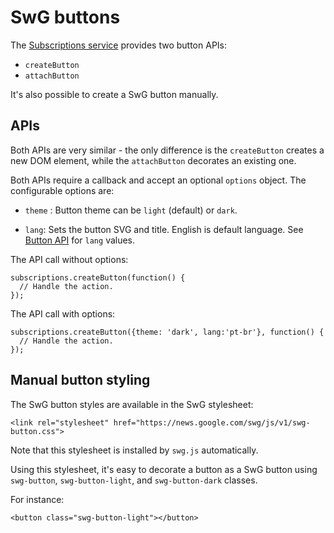 <!---
Copyright 2018 The Subscribe with Google Authors. All Rights Reserved.

Licensed under the Apache License, Version 2.0 (the "License");
you may not use this file except in compliance with the License.
You may obtain a copy of the License at

     http://www.apache.org/licenses/LICENSE-2.0

Unless required by applicable law or agreed to in writing, software
distributed under the License is distributed on an "AS-IS" BASIS,
WITHOUT WARRANTIES OR CONDITIONS OF ANY KIND, either express or implied.
See the License for the specific language governing permissions and
limitations under the License.
-->

# SwG buttons

The [Subscriptions service](../src/api/subscriptions.js) provides two button APIs:
 - `createButton`
 - `attachButton`

It's also possible to create a SwG button manually.

## APIs

Both APIs are very similar - the only difference is the `createButton` creates a new DOM element, while the `attachButton` decorates an existing one.

Both APIs require a callback and accept an optional `options` object. The configurable options are:

 - `theme`  : Button theme can be `light` (default) or `dark`.

 - `lang`: Sets the button SVG and title.  English is default language.  See [Button API](../src/runtime/button-api.js) for `lang` values.

The API call without options:

```
subscriptions.createButton(function() {
  // Handle the action.
});
```

The API call with options:

```
subscriptions.createButton({theme: 'dark', lang:'pt-br'}, function() {
  // Handle the action.
});
```

## Manual button styling

The SwG button styles are available in the SwG stylesheet:

```
<link rel="stylesheet" href="https://news.google.com/swg/js/v1/swg-button.css">
```

Note that this stylesheet is installed by `swg.js` automatically.

Using this stylesheet, it's easy to decorate a button as a SwG button using `swg-button`, `swg-button-light`, and `swg-button-dark` classes.

For instance:

```
<button class="swg-button-light"></button>
```
